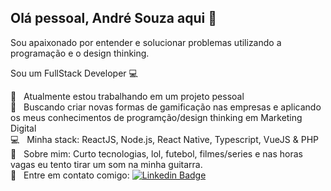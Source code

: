 ## Olá pessoal, André Souza aqui 👋 

Sou apaixonado por entender e solucionar problemas utilizando a programação e o design thinking.

Sou um FullStack Developer :computer:

 :rocket:  &nbsp; Atualmente estou trabalhando em um projeto pessoal
 <br/> :purple_heart: &nbsp; Buscando criar novas formas de gamificação nas empresas e aplicando os meus conhecimentos de programção/design thinking em Marketing Digital
 <br/> :computer: &nbsp; Minha stack: ReactJS, Node.js, React Native, Typescript, VueJS & PHP
 <br/> 💬  &nbsp; Sobre mim: Curto tecnologias, lol, futebol, filmes/series e nas horas vagas eu tento tirar um som na minha guitarra.
 <br/> :email: &nbsp; Entre em contato comigo: [![Linkedin Badge](https://img.shields.io/badge/-AndreFMSouza-blue?style=flat-square&logo=Linkedin&logoColor=white&link=https://www.linkedin.com/in/andrefmsouza/)](https://www.linkedin.com/in/andrefmsouza/) 
